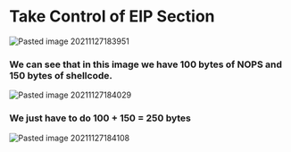 # Take Control of EIP Section
![Pasted image 20211127183951](https://user-images.githubusercontent.com/87600765/146053798-c6feaf70-04b1-4be8-96f8-9cea6718698c.png)

### We can see that in this image we have 100 bytes of NOPS and 150 bytes of shellcode. 
![Pasted image 20211127184029](https://user-images.githubusercontent.com/87600765/146053860-16e86e3b-cd86-45e6-af27-8728fc816287.png)

### We just have to do 100 + 150 = 250 bytes 

![Pasted image 20211127184108](https://user-images.githubusercontent.com/87600765/146053936-226a7f4a-288f-40de-a2c1-dc791623914f.png)
